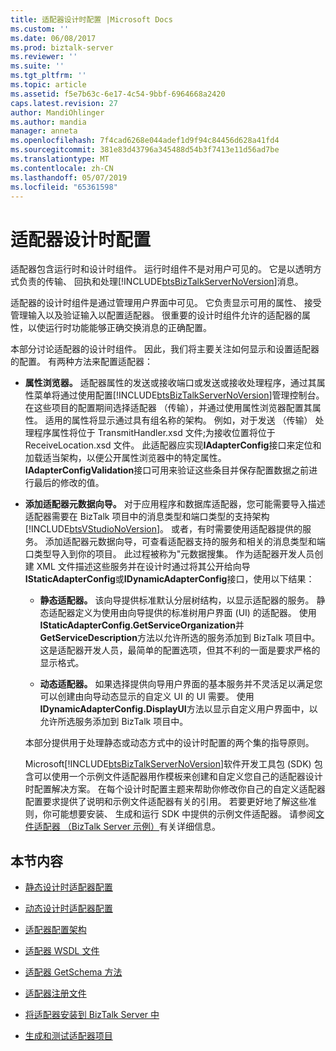 ```yaml
---
title: 适配器设计时配置 |Microsoft Docs
ms.custom: ''
ms.date: 06/08/2017
ms.prod: biztalk-server
ms.reviewer: ''
ms.suite: ''
ms.tgt_pltfrm: ''
ms.topic: article
ms.assetid: f5e7b63c-6e17-4c54-9bbf-6964668a2420
caps.latest.revision: 27
author: MandiOhlinger
ms.author: mandia
manager: anneta
ms.openlocfilehash: 7f4cad6268e044adef1d9f94c84456d628a41fd4
ms.sourcegitcommit: 381e83d43796a345488d54b3f7413e11d56ad7be
ms.translationtype: MT
ms.contentlocale: zh-CN
ms.lasthandoff: 05/07/2019
ms.locfileid: "65361598"
---
```

# <a name="adapter-design-time-configuration"></a>适配器设计时配置
适配器包含运行时和设计时组件。 运行时组件不是对用户可见的。 它是以透明方式负责的传输、 回执和处理[!INCLUDE[btsBizTalkServerNoVersion](../includes/btsbiztalkservernoversion-md.md)]消息。  
  
 适配器的设计时组件是通过管理用户界面中可见。 它负责显示可用的属性、 接受管理输入以及验证输入以配置适配器。 很重要的设计时组件允许的适配器的属性，以使运行时功能能够正确交换消息的正确配置。  
  
 本部分讨论适配器的设计时组件。 因此，我们将主要关注如何显示和设置适配器的配置。 有两种方法来配置适配器：  
  
- **属性浏览器。** 适配器属性的发送或接收端口或发送或接收处理程序，通过其属性菜单将通过使用配置[!INCLUDE[btsBizTalkServerNoVersion](../includes/btsbiztalkservernoversion-md.md)]管理控制台。 在这些项目的配置期间选择适配器 （传输），并通过使用属性浏览器配置其属性。 适用的属性将显示通过具有组名称的架构。 例如，对于发送 （传输） 处理程序属性将位于 TransmitHandler.xsd 文件;为接收位置将位于 ReceiveLocation.xsd 文件。  此适配器应实现**IAdapterConfig**接口来定位和加载适当架构，以便公开属性浏览器中的特定属性。 **IAdapterConfigValidation**接口可用来验证这些条目并保存配置数据之前进行最后的修改的值。  
  
- **添加适配器元数据向导。** 对于应用程序和数据库适配器，您可能需要导入描述适配器需要在 BizTalk 项目中的消息类型和端口类型的支持架构[!INCLUDE[btsVStudioNoVersion](../includes/btsvstudionoversion-md.md)]。 或者，有时需要使用适配器提供的服务。 添加适配器元数据向导，可查看适配器支持的服务和相关的消息类型和端口类型导入到你的项目。 此过程被称为"元数据搜集。 作为适配器开发人员创建 XML 文件描述这些服务并在设计时通过将其公开给向导**IStaticAdapterConfig**或**IDynamicAdapterConfig**接口，使用以下结果：  
  
  -   **静态适配器。** 该向导提供标准默认分层树结构，以显示适配器的服务。 静态适配器定义为使用由向导提供的标准树用户界面 (UI) 的适配器。 使用**IStaticAdapterConfig.GetServiceOrganization**并**GetServiceDescription**方法以允许所选的服务添加到 BizTalk 项目中。 这是适配器开发人员，最简单的配置选项，但其不利的一面是要求严格的显示格式。  
  
  -   **动态适配器。** 如果选择提供向导用户界面的基本服务并不灵活足以满足您可以创建由向导动态显示的自定义 UI 的 UI 需要。 使用**IDynamicAdapterConfig.DisplayUI**方法以显示自定义用户界面中，以允许所选服务添加到 BizTalk 项目中。  
  
  本部分提供用于处理静态或动态方式中的设计时配置的两个集的指导原则。  
  
  Microsoft[!INCLUDE[btsBizTalkServerNoVersion](../includes/btsbiztalkservernoversion-md.md)]软件开发工具包 (SDK) 包含可以使用一个示例文件适配器用作模板来创建和自定义您自己的适配器设计时配置解决方案。 在每个设计时配置主题来帮助你修改你自己的自定义适配器配置要求提供了说明和示例文件适配器有关的引用。 若要更好地了解这些准则，你可能想要安装、 生成和运行 SDK 中提供的示例文件适配器。 请参阅[文件适配器 （BizTalk Server 示例）](../core/file-adapter-biztalk-server-sample.md)有关详细信息。  
  
## <a name="in-this-section"></a>本节内容  
  
-   [静态设计时适配器配置](../core/static-design-time-adapter-configuration.md)  
  
-   [动态设计时适配器配置](../core/dynamic-design-time-adapter-configuration.md)  
  
-   [适配器配置架构](../core/adapter-configuration-schemas.md)  
  
-   [适配器 WSDL 文件](../core/adapter-wsdl-files.md)  
  
-   [适配器 GetSchema 方法](../core/adapter-getschema-method.md)  
  
-   [适配器注册文件](../core/adapter-registration-file.md)  
  
-   [将适配器安装到 BizTalk Server 中](../core/install-the-adapter-into-biztalk-server.md)  
  
-   [生成和测试适配器项目](../core/build-and-test-the-adapter-project.md)